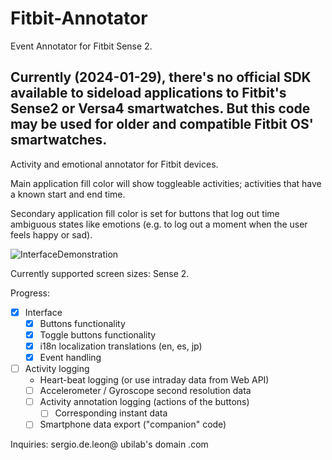 # Fitbit-Annotator

Event Annotator for Fitbit Sense 2.

Currently (2024-01-29), there's no official SDK available to sideload applications to Fitbit's Sense2 or Versa4 smartwatches. But this code may be used for older and compatible Fitbit OS' smartwatches.
-------------------------------------------------

Activity and emotional annotator for Fitbit devices.

Main application fill color will show toggleable activities; activities that have a known start and end time.

Secondary application fill color is set for buttons that log out time ambiguous states like emotions (e.g. to log out a moment when the user feels happy or sad).

![InterfaceDemonstration](./Documentation/images/InterfaceDemo.gif)

Currently supported screen sizes: Sense 2.

Progress:
- [x] Interface
  - [x] Buttons functionality
  - [x] Toggle buttons functionality
  - [x] i18n localization translations (en, es, jp)
  - [x] Event handling
- [ ] Activity logging
  - Heart-beat logging (or use intraday data from Web API)
  - [ ] Accelerometer / Gyroscope second resolution data
  - [ ] Activity annotation logging (actions of the buttons)
    - [ ] Corresponding instant data
  - [ ] Smartphone data export ("companion" code)

Inquiries: sergio.de.leon@ ubilab's domain .com
